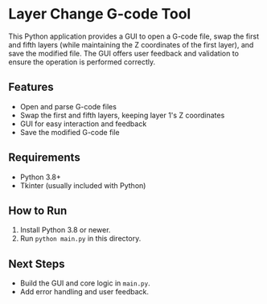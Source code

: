 # Layer Change G-code Tool

This Python application provides a GUI to open a G-code file, swap the first and fifth layers (while maintaining the Z coordinates of the first layer), and save the modified file. The GUI offers user feedback and validation to ensure the operation is performed correctly.

## Features
- Open and parse G-code files
- Swap the first and fifth layers, keeping layer 1's Z coordinates
- GUI for easy interaction and feedback
- Save the modified G-code file

## Requirements
- Python 3.8+
- Tkinter (usually included with Python)

## How to Run
1. Install Python 3.8 or newer.
2. Run `python main.py` in this directory.

## Next Steps
- Build the GUI and core logic in `main.py`.
- Add error handling and user feedback.

